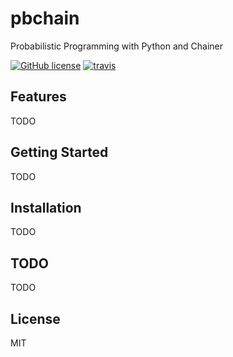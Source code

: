 # pbchain

Probabilistic Programming with Python and Chainer

[![GitHub license](https://img.shields.io/github/license/yukinagae/pbchain.svg)](https://github.com/yukinagae/pbchain)
[![travis](https://travis-ci.org/yukinagae/pbchain.svg?branch=master)](https://travis-ci.org/yukinagae/pbchain)

## Features

TODO

## Getting Started

TODO

## Installation

TODO

## TODO

TODO

## License

MIT

